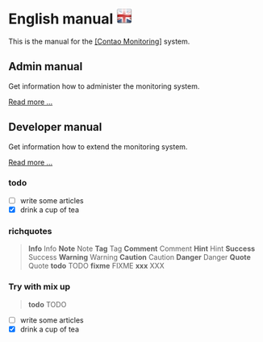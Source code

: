 # English manual ![EN](en.png)

This is the manual for the [[Contao Monitoring]](https://github.com/ContaoMonitoring/monitoring) system.

## Admin manual

Get information how to administer the monitoring system.

[Read more ...](admin/README.md)

## Developer manual

Get information how to extend the monitoring system.

[Read more ...](developer/README.md)


### todo
- [ ] write some articles
- [x] drink a cup of tea

### richquotes
> **Info** Info
> **Note** Note
> **Tag** Tag
> **Comment** Comment
> **Hint** Hint
> **Success** Success
> **Warning** Warning
> **Caution** Caution
> **Danger** Danger
> **Quote** Quote
> **todo** TODO
> **fixme** FIXME
> **xxx** XXX

### Try with mix up

> **todo** TODO
- [ ] write some articles
- [x] drink a cup of tea
